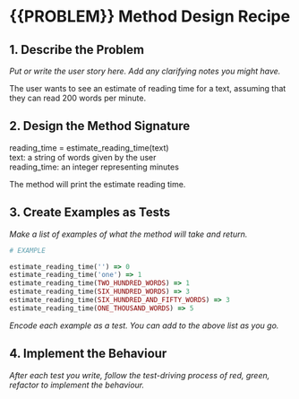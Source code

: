 # {{PROBLEM}} Method Design Recipe

## 1. Describe the Problem

_Put or write the user story here. Add any clarifying notes you might have._

The user wants to see an estimate of reading time for a text, assuming that they can read 200 words per minute.

## 2. Design the Method Signature

reading_time = estimate_reading_time(text)  
text: a string of words given by the user  
reading_time: an integer representing minutes

The method will print the estimate reading time.

## 3. Create Examples as Tests

_Make a list of examples of what the method will take and return._

```ruby
# EXAMPLE

estimate_reading_time('') => 0
estimate_reading_time('one') => 1
estimate_reading_time(TWO_HUNDRED_WORDS) => 1
estimate_reading_time(SIX_HUNDRED_WORDS) => 3
estimate_reading_time(SIX_HUNDRED_AND_FIFTY_WORDS) => 3
estimate_reading_time(ONE_THOUSAND_WORDS) => 5

```

_Encode each example as a test. You can add to the above list as you go._

## 4. Implement the Behaviour

_After each test you write, follow the test-driving process of red, green, refactor to implement the behaviour._
